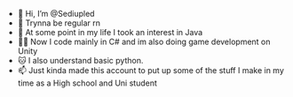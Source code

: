 - 👋 Hi, I’m @Sediupled
- 📖 Trynna be regular rn
- 🌱 At some point in my life I took an interest in Java
- 🐱‍👤 Now I code mainly in C# and im also doing game development on Unity
- 🐱‍ I also understand basic python.
- 📫 Just kinda made this account to put up some of the stuff I make in my time as a High school and Uni student

<!---
Sediupled/Sediupled is a ✨ special ✨ repository because its `README.md` (this file) appears on your GitHub profile.
You can click the Preview link to take a look at your changes.
--->
